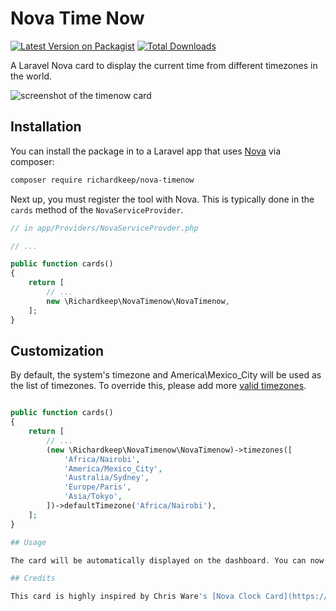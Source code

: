 # Nova Time Now

[![Latest Version on Packagist](https://img.shields.io/packagist/v/richardkeep/nova-timenow.svg?style=flat-square)](https://packagist.org/packages/richardkeep/nova-timenow)
[![Total Downloads](https://img.shields.io/packagist/dt/richardkeep/nova-timenow.svg?style=flat-square)](https://packagist.org/packages/richardkeep/nova-timenow)

A Laravel Nova card to display the current time from different timezones in the world.

![screenshot of the timenow card](https://user-images.githubusercontent.com/3874381/45598012-719fa900-b9dd-11e8-9c77-231415743979.PNG)

## Installation

You can install the package in to a Laravel app that uses [Nova](https://nova.laravel.com) via composer:

```bash
composer require richardkeep/nova-timenow
```

Next up, you must register the tool with Nova. This is typically done in the `cards` method of the `NovaServiceProvider`.

```php
// in app/Providers/NovaServiceProvder.php

// ...

public function cards()
{
    return [
        // ...
        new \Richardkeep\NovaTimenow\NovaTimenow,
    ];
}
```

##  Customization

By default, the system's timezone and America\Mexico_City will be used as the list of timezones. To override this, please add more [valid timezones](https://momentjs.com/timezone/).

```php

public function cards()
{
    return [
        // ...
        (new \Richardkeep\NovaTimenow\NovaTimenow)->timezones([
            'Africa/Nairobi',
            'America/Mexico_City',
            'Australia/Sydney',
            'Europe/Paris',
            'Asia/Tokyo',
        ])->defaultTimezone('Africa/Nairobi'),
    ];
}

## Usage

The card will be automatically displayed on the dashboard. You can now select the timezone from the dropdown list of registered timezones to view the current time in that region,

## Credits

This card is highly inspired by Chris Ware's [Nova Clock Card](https://github.com/chris-ware/nova-clock-card) that does exact this, but with timezone selections and few tweaks.
